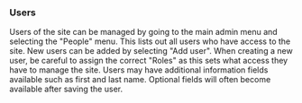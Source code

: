 ### Users

Users of the site can be managed by going to the main admin menu and selecting the "People" menu. This lists out all users who have access to the site. New users can be added by selecting "Add user". When creating a new user, be careful to assign the correct "Roles" as this sets what access they have to manage the site. Users may have additional information fields available such as first and last name. Optional fields will often become available after saving the user. 